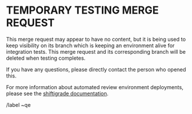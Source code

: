 # TEMPORARY TESTING MERGE REQUEST

This merge request may appear to have no content, but it is being used to keep visibility on its branch which is keeping an environment alive for integration tests. This merge request and its corresponding branch will be deleted when testing completes.

If you have any questions, please directly contact the person who opened this.

For more information about automated review environment deployments, please see the [shiftigrade documentation](https://gitlab.com/cloudigrade/shiftigrade/).

/label ~qe
